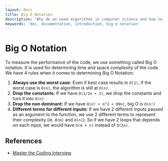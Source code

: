 ```yaml
---
layout: docs
title: Big O Notation
description: 'Why do we need algorithms in computer science and how to use big O notation to measure time/space complexity of an algorithm'
keywords: 'doc, documentation, introduction, big o notation'
---
```


# Big O Notation
To measure the performance of the code, we use something called Big O notation. It is used for determining time and space complexity of the code. We have 4 rules when it comes to determining Big O Notation:

1. **Always use the worst case:** Even if best case results in `O(1)`, if the worst case is `O(n)`, the algorithm is still at `O(n)`.
2. **Drop the constants:** If we have `O(1/2n + 1)`, we drop the constants and turn it into `O(n)`
3. **Drop the non dominant:** If we have `O(n! + n^2 + 99n)`, big O is `O(n!)`
4. **Different terms for different inputs:** If we have 2 different inputs passed as an argument to the function, we use 2 different terms to represent their complexity (ie. `O(m)` and `O(n)`). So if we have 2 loops that depends on each input, we would have `O(m + n)` instead of `O(2n)`.

## References 
- [Master the Coding Interview](https://www.udemy.com/course/master-the-coding-interview-data-structures-algorithms/)